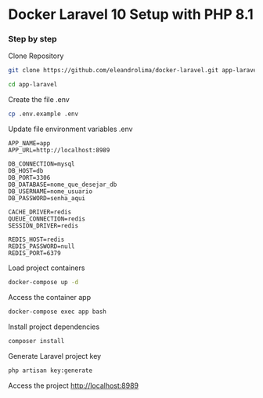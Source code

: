 
# Docker Laravel 10 Setup with PHP 8.1

### Step by step
Clone Repository
```sh
git clone https://github.com/eleandrolima/docker-laravel.git app-laravel
```
```sh
cd app-laravel
```


Create the file .env
```sh
cp .env.example .env
```


Update file environment variables .env
```dosini
APP_NAME=app
APP_URL=http://localhost:8989

DB_CONNECTION=mysql
DB_HOST=db
DB_PORT=3306
DB_DATABASE=nome_que_desejar_db
DB_USERNAME=nome_usuario
DB_PASSWORD=senha_aqui

CACHE_DRIVER=redis
QUEUE_CONNECTION=redis
SESSION_DRIVER=redis

REDIS_HOST=redis
REDIS_PASSWORD=null
REDIS_PORT=6379
```


Load project containers
```sh
docker-compose up -d
```


Access the container app
```sh
docker-compose exec app bash
```


Install project dependencies
```sh
composer install
```


Generate Laravel project key
```sh
php artisan key:generate
```


Access the project
[http://localhost:8989](http://localhost:8989)
